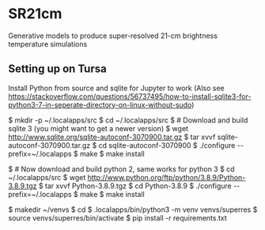 # SR21cm
Generative models to produce super-resolved 21-cm brightness temperature simulations

## Setting up on Tursa

Install Python from source and sqlite for Jupyter to work (Also see https://stackoverflow.com/questions/56737495/how-to-install-sqlite3-for-python3-7-in-seperate-directory-on-linux-without-sudo)

$ mkdir -p ~/.localapps/src
$ cd ~/.localapps/src
$ # Download and build sqlite 3 (you might want to get a newer version)
$ wget http://www.sqlite.org/sqlite-autoconf-3070900.tar.gz
$ tar xvvf sqlite-autoconf-3070900.tar.gz
$ cd sqlite-autoconf-3070900
$ ./configure --prefix=~/.localapps
$ make
$ make install

$ # Now download and build python 2, same works for python 3
$ cd ~/.localapps/src
$ wget http://www.python.org/ftp/python/3.8.9/Python-3.8.9.tgz
$ tar xvvf Python-3.8.9.tgz
$ cd Python-3.8.9
$ ./configure --prefix=~/.localapps
$ make
$ make install

$ makedir ~/venvs
$ cd 
$ .localapps/bin/python3 -m venv venvs/superres
$ source venvs/superres/bin/activate
$ pip install -r requirements.txt





